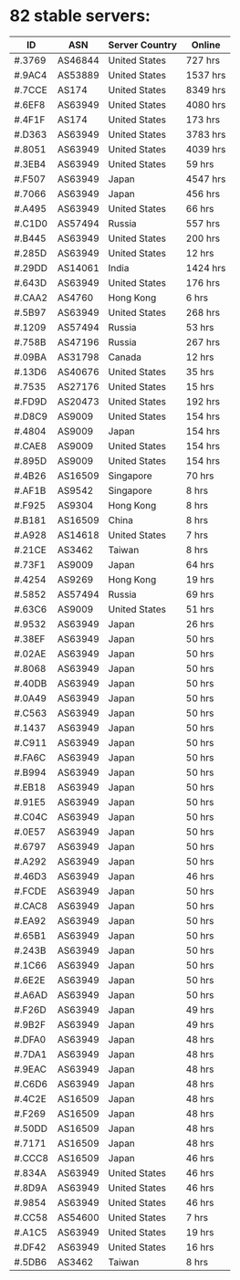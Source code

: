 # 82 stable servers:

| ID | ASN | Server Country | Online |
| ------ | ------ | ------ | ------ |
| #.3769 | AS46844 | United States | 727 hrs |
| #.9AC4 | AS53889 | United States | 1537 hrs |
| #.7CCE | AS174 | United States | 8349 hrs |
| #.6EF8 | AS63949 | United States | 4080 hrs |
| #.4F1F | AS174 | United States | 173 hrs |
| #.D363 | AS63949 | United States | 3783 hrs |
| #.8051 | AS63949 | United States | 4039 hrs |
| #.3EB4 | AS63949 | United States | 59 hrs |
| #.F507 | AS63949 | Japan | 4547 hrs |
| #.7066 | AS63949 | Japan | 456 hrs |
| #.A495 | AS63949 | United States | 66 hrs |
| #.C1D0 | AS57494 | Russia | 557 hrs |
| #.B445 | AS63949 | United States | 200 hrs |
| #.285D | AS63949 | United States | 12 hrs |
| #.29DD | AS14061 | India | 1424 hrs |
| #.643D | AS63949 | United States | 176 hrs |
| #.CAA2 | AS4760 | Hong Kong | 6 hrs |
| #.5B97 | AS63949 | United States | 268 hrs |
| #.1209 | AS57494 | Russia | 53 hrs |
| #.758B | AS47196 | Russia | 267 hrs |
| #.09BA | AS31798 | Canada | 12 hrs |
| #.13D6 | AS40676 | United States | 35 hrs |
| #.7535 | AS27176 | United States | 15 hrs |
| #.FD9D | AS20473 | United States | 192 hrs |
| #.D8C9 | AS9009 | United States | 154 hrs |
| #.4804 | AS9009 | Japan | 154 hrs |
| #.CAE8 | AS9009 | United States | 154 hrs |
| #.895D | AS9009 | United States | 154 hrs |
| #.4B26 | AS16509 | Singapore | 70 hrs |
| #.AF1B | AS9542 | Singapore | 8 hrs |
| #.F925 | AS9304 | Hong Kong | 8 hrs |
| #.B181 | AS16509 | China | 8 hrs |
| #.A928 | AS14618 | United States | 7 hrs |
| #.21CE | AS3462 | Taiwan | 8 hrs |
| #.73F1 | AS9009 | Japan | 64 hrs |
| #.4254 | AS9269 | Hong Kong | 19 hrs |
| #.5852 | AS57494 | Russia | 69 hrs |
| #.63C6 | AS9009 | United States | 51 hrs |
| #.9532 | AS63949 | Japan | 26 hrs |
| #.38EF | AS63949 | Japan | 50 hrs |
| #.02AE | AS63949 | Japan | 50 hrs |
| #.8068 | AS63949 | Japan | 50 hrs |
| #.40DB | AS63949 | Japan | 50 hrs |
| #.0A49 | AS63949 | Japan | 50 hrs |
| #.C563 | AS63949 | Japan | 50 hrs |
| #.1437 | AS63949 | Japan | 50 hrs |
| #.C911 | AS63949 | Japan | 50 hrs |
| #.FA6C | AS63949 | Japan | 50 hrs |
| #.B994 | AS63949 | Japan | 50 hrs |
| #.EB18 | AS63949 | Japan | 50 hrs |
| #.91E5 | AS63949 | Japan | 50 hrs |
| #.C04C | AS63949 | Japan | 50 hrs |
| #.0E57 | AS63949 | Japan | 50 hrs |
| #.6797 | AS63949 | Japan | 50 hrs |
| #.A292 | AS63949 | Japan | 50 hrs |
| #.46D3 | AS63949 | Japan | 46 hrs |
| #.FCDE | AS63949 | Japan | 50 hrs |
| #.CAC8 | AS63949 | Japan | 50 hrs |
| #.EA92 | AS63949 | Japan | 50 hrs |
| #.65B1 | AS63949 | Japan | 50 hrs |
| #.243B | AS63949 | Japan | 50 hrs |
| #.1C66 | AS63949 | Japan | 50 hrs |
| #.6E2E | AS63949 | Japan | 50 hrs |
| #.A6AD | AS63949 | Japan | 50 hrs |
| #.F26D | AS63949 | Japan | 49 hrs |
| #.9B2F | AS63949 | Japan | 49 hrs |
| #.DFA0 | AS63949 | Japan | 48 hrs |
| #.7DA1 | AS63949 | Japan | 48 hrs |
| #.9EAC | AS63949 | Japan | 48 hrs |
| #.C6D6 | AS63949 | Japan | 48 hrs |
| #.4C2E | AS16509 | Japan | 48 hrs |
| #.F269 | AS16509 | Japan | 48 hrs |
| #.50DD | AS16509 | Japan | 48 hrs |
| #.7171 | AS16509 | Japan | 48 hrs |
| #.CCC8 | AS16509 | Japan | 46 hrs |
| #.834A | AS63949 | United States | 46 hrs |
| #.8D9A | AS63949 | United States | 46 hrs |
| #.9854 | AS63949 | United States | 46 hrs |
| #.CC58 | AS54600 | United States | 7 hrs |
| #.A1C5 | AS63949 | United States | 19 hrs |
| #.DF42 | AS63949 | United States | 16 hrs |
| #.5DB6 | AS3462 | Taiwan | 8 hrs |


